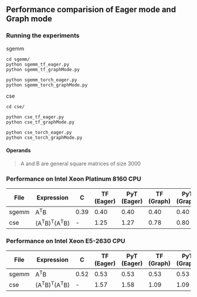 ## Performance comparision of Eager mode and Graph mode


### Running the experiments

sgemm
```
cd sgemm/
python sgemm_tf_eager.py
python sgemm_tf_graphMode.py

python sgemm_torch_eager.py
python sgemm_torch_graphMode.py
```

cse
```
cd cse/

python cse_tf_eager.py
python cse_tf_graphMode.py

python cse_torch_eager.py
python cse_torch_graphMode.py
```

#### Operands
> A and B are general square matrices of size 3000

### Performance on Intel Xeon Platinum 8160 CPU

|File | Expression    | C   | TF (Eager) | PyT (Eager) | TF (Graph) | PyT (Graph) |
|-----|---------------|-----|------------|-------------|------------|-------------|
|sgemm|A<sup>T</sup>B | 0.39|0.40| 0.40| 0.40|0.40|  
|cse|(A<sup>T</sup>B)<sup>T</sup>(A<sup>T</sup>B)| - | 1.25 | 1.27| 0.78| 0.80| 



### Performance on Intel Xeon E5-2630 CPU

|File | Expression    | C   | TF (Eager) | PyT (Eager) | TF (Graph) | PyT (Graph) |
|-----|---------------|-----|------------|-------------|------------|-------------|
|sgemm|A<sup>T</sup>B | 0.52|0.53| 0.53| 0.53|0.53|  
|cse|(A<sup>T</sup>B)<sup>T</sup>(A<sup>T</sup>B)| - | 1.57| 1.58| 1.09| 1.09|  












 
